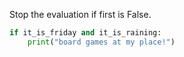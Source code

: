 Stop the evaluation if first is False.
```python
if it_is_friday and it_is_raining:     
	print("board games at my place!")
```